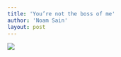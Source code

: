 ```yaml
---
title: 'You’re not the boss of me'
author: 'Noam Sain'
layout: post
---
```


![](/assets/2018-11-not-the-boss-of-me.jpg)
